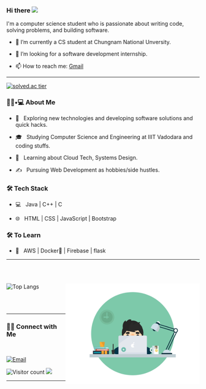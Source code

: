 ### Hi there  <img src="https://github.com/souvikguria98/souvikguria98/blob/master/Hi.gif" width="25">


I'm a computer science student who is passionate about writing code, solving problems, and building software.

- 🔭 I’m currently a CS student at Chungnam National Unversity.

- 👯 I’m looking for a software development internship. 

- 📫 How to reach me: [Gmail](mailto:qudals7613@gmail.com)


<hr>

[![solved.ac tier](http://mazassumnida.wtf/api/generate_badge?boj=qudals7613)](https://solved.ac/qudals7613)




<h3> 👨🏻•💻 About Me </h3>



- 🤔 &nbsp; Exploring new technologies and developing software solutions and quick hacks.

- 🎓 &nbsp; Studying Computer Science and Engineering at IIIT Vadodara and coding stuffs.

- 🌱 &nbsp; Learning about Cloud Tech, Systems Design.

- ✍️ &nbsp; Pursuing Web Development as hobbies/side hustles.



<h3>🛠 Tech Stack</h3>



- 💻 &nbsp; Java | C++ | C

- 🌐 &nbsp; HTML | CSS | JavaScript | Bootstrap

<!--

- 🛢 &nbsp; MySQL | MongoDB

- 🔧 &nbsp; Git | Markdown

- 🖥 &nbsp; Illustrator| Photoshop | InDesign

-->



<h3>🛠 To Learn</h3>

- 🔧 &nbsp; AWS | Docker🐳 | Firebase | flask

<hr>



<br/><br/>

<img src="https://github.com/nirala69/nirala69/blob/master/70804f7e25b11f29db904f2fa7b4cd9d.gif" width="350" align='right'>

![Top Langs](https://github-readme-stats.vercel.app/api/top-langs/?username=gitnamu&show_icons=true)

<br><br>



<hr>



<h3> 🤝🏻 Connect with Me </h3>

<br>



<p align="center">

<a href="mailto:201701982@o.cnu.ac.kr"><img alt="Email" src="https://img.shields.io/badge/Email-201701982@o.cnu.ac.kr-green?style=flat-square&logo=gmail"></a>

</p>





![Visitor count](https://visitor-badge.laobi.icu/badge?page_id=gitnamu.gitnamu)   <img src="https://media.giphy.com/media/dxn6fRlTIShoeBr69N/giphy.gif" width="30">





<hr>


